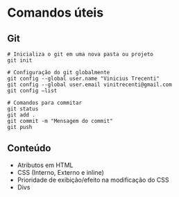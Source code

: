 # Comandos úteis

## Git

```
# Inicializa o git em uma nova pasta ou projeto
git init
```

```
# Configuração do git globalmente 
git config --global user.name "Vinicius Trecenti"
git config --global user.email vinitrecenti@gmail.com
git config —list
```

```
# Comandos para commitar 
git status
git add .
git commit -m "Mensagem do commit"
git push
```

## Conteúdo
- Atributos em HTML
- CSS (Interno, Externo e inline)
- Prioridade de exibição/efeito na modificação do CSS
- Divs 